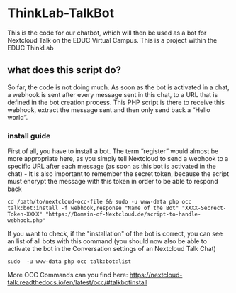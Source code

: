 # ThinkLab-TalkBot
This is the code for our chatbot, which will then be used as a bot for Nextcloud Talk on the EDUC Virtual Campus.
This is a project within the EDUC ThinkLab

## what does this script do?
So far, the code is not doing much. As soon as the bot is activated in a chat, a webhook is sent after every message sent in this chat, to a URL that is defined in the bot creation process. This PHP script is there to receive this webhook, extract the message sent and then only send back a “Hello world”.

### install guide
First of all, you have to install a bot. The term “register” would almost be more appropriate here, as you simply tell Nextcloud to send a webhook to a specific URL after each message (as soon as this bot is activated in the chat) - It is also important to remember the secret token, because the script must encrypt the message with this token in order to be able to respond back 
```
cd /path/to/nextcloud-occ-file && sudo -u www-data php occ talk:bot:install -f webhook,response "Name of the Bot" "XXXX-Secrect-Token-XXXX" "https://Domain-of-Nextcloud.de/script-to-handle-webhook.php"
```
If you want to check, if the "installation" of the bot is correct, you can see an list of all bots with this command (you should now also be able to activate the bot in the Conversation settings of an Nextcloud Talk Chat)
```
sudo  -u www-data php occ talk:bot:list
```
More OCC Commands can you find here: https://nextcloud-talk.readthedocs.io/en/latest/occ/#talkbotinstall
